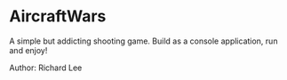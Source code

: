 # AircraftWars 
A simple but addicting shooting game. 
Build as a console application, run and enjoy! 

Author: Richard Lee 
